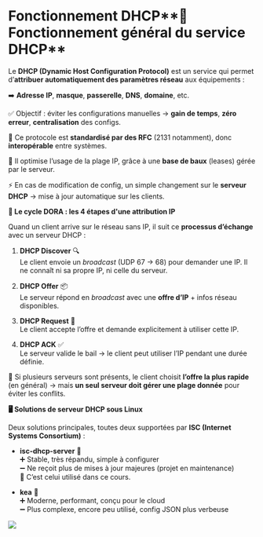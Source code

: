# Fonctionnement DHCP**🔧 Fonctionnement général du service DHCP**



Le **DHCP (Dynamic Host Configuration Protocol)** est un service qui permet d’**attribuer automatiquement des paramètres réseau** aux équipements :

➡️ **Adresse IP**, **masque**, **passerelle**, **DNS**, **domaine**, etc.

✅ Objectif : éviter les configurations manuelles → **gain de temps**, **zéro erreur**, **centralisation** des configs.

🧩 Ce protocole est **standardisé par des RFC** (2131 notamment), donc **interopérable** entre systèmes.

📡 Il optimise l’usage de la plage IP, grâce à une **base de baux** (leases) gérée par le serveur.

⚡ En cas de modification de config, un simple changement sur le **serveur DHCP** → mise à jour automatique sur les clients.



**🔁 Le cycle DORA : les 4 étapes d'une attribution IP**



Quand un client arrive sur le réseau sans IP, il suit ce **processus d’échange** avec un serveur DHCP :

1.  **DHCP Discover** 🔍  
    Le client envoie un *broadcast* (UDP 67 → 68) pour demander une IP. Il ne connaît ni sa propre IP, ni celle du serveur.

2.  **DHCP Offer** 📦  
    Le serveur répond en *broadcast* avec une **offre d’IP** + infos réseau disponibles.

3.  **DHCP Request** 📝  
    Le client accepte l’offre et demande explicitement à utiliser cette IP.

4.  **DHCP ACK** ✅  
    Le serveur valide le bail → le client peut utiliser l’IP pendant une durée définie.

🧠 Si plusieurs serveurs sont présents, le client choisit **l’offre la plus rapide** (en général) → mais **un seul serveur doit gérer une plage donnée** pour éviter les conflits.



**🖥️ Solutions de serveur DHCP sous Linux**



Deux solutions principales, toutes deux supportées par **ISC (Internet Systems Consortium)** :

- **isc-dhcp-server** 🧱  
  ➕ Stable, très répandu, simple à configurer  
  ➖ Ne reçoit plus de mises à jour majeures (projet en maintenance)  
  🔧 C’est celui utilisé dans ce cours.

- **kea** 🚀  
  ➕ Moderne, performant, conçu pour le cloud  
  ➖ Plus complexe, encore peu utilisé, config JSON plus verbeuse

![](../../media/Cours-Services-réseaux-Linux-Fonctionnement-DHCP-image1.png)


